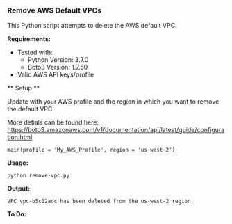 ### Remove AWS Default VPCs

This Python script attempts to delete the AWS default VPC.

**Requirements:**

* Tested with:
   * Python Version: 3.7.0
   * Boto3 Version: 1.7.50
* Valid AWS API keys/profile

** Setup **

Update with your AWS profile and the region in which you want to remove the default VPC.

More detials can be found here:
https://boto3.amazonaws.com/v1/documentation/api/latest/guide/configuration.html

```
main(profile = 'My_AWS_Profile', region = 'us-west-2')
```

**Usage:**

```
python remove-vpc.py
```

**Output:**

```
VPC vpc-b5c02adc has been deleted from the us-west-2 region.
```

**To Do:**

